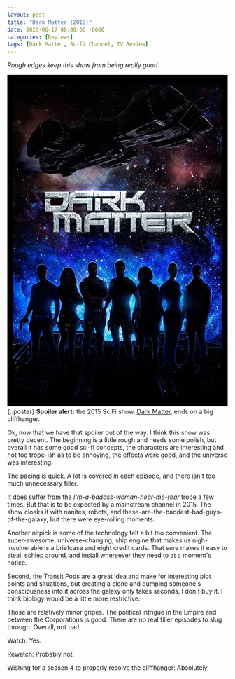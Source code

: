 ```yaml
---
layout: post
title: "Dark Matter (2015)"
date: 2020-06-17 08:00:00 -0600
categories: [Reviews]
tags: [Dark Matter, Scifi Channel, TV Review]
---
```


*Rough edges keep this show from being really good.*

![Dark Matter poster](/assets/2020/06/dark-matter-poster.jpg){:.poster} **Spoiler alert:** the 2015 SciFi show, [Dark Matter](https://www.imdb.com/title/tt4159076/), ends on a big cliffhanger.

Ok, now that we have that spoiler out of the way. I think this show was pretty decent. The beginning is a little rough and needs some polish, but overall it has some good sci-fi concepts, the characters are interesting and not too trope-ish as to be annoying, the effects were good, and the universe was interesting.

The pacing is quick. A lot is covered in each episode, and there isn't too much unnecessary filler.

It does suffer from the *I'm-a-badass-woman-hear-me-roar* trope a few times. But that is to be expected by a mainstream channel in 2015. The show cloaks it with nanites, robots, and these-are-the-baddest-bad-guys-of-the-galaxy, but there were eye-rolling moments.

Another nitpick is some of the technology felt a bit too convenient. The super-awesome, universe-changing, ship engine that makes us nigh-invulnerable is a briefcase and eight credit cards. That sure makes it easy to steal, schlep around, and install whereever they need to at a moment's notice.

Second, the Transit Pods are a great idea and make for interesting plot points and situations, but creating a clone and dumping someone's consciousness into it across the galaxy only takes seconds. I don't buy it. I think biology would be a little more restrictive.

Those are relatively minor gripes. The political intrigue in the Empire and between the Corporations is good. There are no real filler episodes to slug through. Overall, not bad.

Watch: Yes.

Rewatch: Probably not.

Wishing for a season 4 to properly resolve the cliffhanger: Absolutely.
